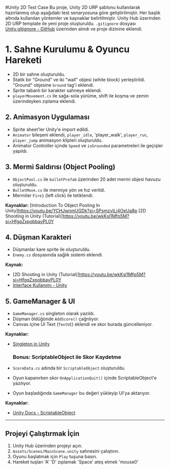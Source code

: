 #Unity 2D Test Case
Bu proje, Unity 2D URP şablonu kullanılarak hazırlanmış olup aşağıdaki test senaryosuna göre geliştirilmiştir. Her başlık altında kullanılan yöntemler ve kaynaklar belirtilmiştir.
Unity Hub üzerinden 2D URP template ile yeni proje oluşturuldu.
`.gitignore` dosyası [Unity.gitignore - GitHub](https://www.youtube.com/watch?v=SQ4kDdf9Bzg&t=168s) üzerinden alındı ve proje dizinine eklendi.

# 1. Sahne Kurulumu & Oyuncu Hareketi

- 2D bir sahne oluşturuldu.
- Statik bir "Ground" ve iki "wall" objesi (white block) yerleştirildi. "Ground" objesine `Ground` tag'i eklendi.
- Sprite tabanlı bir karakter sahneye eklendi.
- `playerMovement.cs` ile sağa-sola yürüme, shift ile koşma ve zemin üzerindeyken zıplama eklendi.

 ## 2. Animasyon Uygulaması

- Sprite sheet'ler Unity'e import edildi.
- `Animator` bileşeni eklendi, `player_idle`, 'player_walk', `player_run`, `player_jump` animasyon klipleri oluşturuldu.
- Animator Controller içinde `Speed` ve `isGrounded` parametreleri ile geçişler yapıldı.

## 3. Mermi Saldırısı (Object Pooling)

- `ObjectPool.cs` ile `bulletPrefab` üzerinden 20 adet mermi objesi havuzu oluşturuldu.
- `BulletMove.cs` ile mermiye yön ve hız verildi.
- Mermiler `Fire1` (left click) ile tetiklendi.

**Kaynaklar:**
[Introduction To Object Pooling In Unity]https://youtu.be/YCHJwnmUGDk?si=SPsmzylLj4OeUa8p
[2D Shooting in Unity (Tutorial)]https://youtu.be/wkKsl1Mfp5M?si=HfgqZxpobbayPL0Y

## 4. Düşman Karakteri

- Düşmanlar kare sprite ile oluşturuldu.
- `Enemy.cs` dosyasında sağlık sistemi eklendi.


**Kaynak:**
- [2D Shooting in Unity (Tutorial)]https://youtu.be/wkKsl1Mfp5M?si=HfgqZxpobbayPL0Y
- [Interface Kullanımı - Unity](https://learn.unity.com/tutorial/interfaces)

## 5. GameManager & UI

- `GameManager.cs` singleton olarak yazıldı.
- Düşman öldüğünde `AddScore()` çağrılıyor.
- Canvas içine UI Text (`TextUI`) eklendi ve skor burada güncelleniyor.

**Kaynaklar:**
- [Singleton in Unity](https://learn.unity.com/tutorial/design-patterns-singleton)

  ### Bonus: ScriptableObject ile Skor Kaydetme

- `ScoreData.cs` adında bir `ScriptableObject` oluşturuldu.
- Oyun kapanırken skor `OnApplicationQuit()` içinde ScriptableObject'e yazılıyor.
- Oyun başladığında `GameManager` bu değeri yükleyip UI'ya aktarıyor.

**Kaynaklar:**
- [Unity Docs - ScriptableObject](https://docs.unity3d.com/ScriptReference/ScriptableObject.html)
---

## Projeyi Çalıştırmak İçin

1. Unity Hub üzerinden projeyi açın.
2. `Assets/Scenes/MainScene.unity` sahnesini çalıştırın.
3. Oyunu başlatmak için `Play` tuşuna basın.
4. Hareket tuşları 'A' 'D' zıplamak 'Space' ateş etmek 'mouse0'
